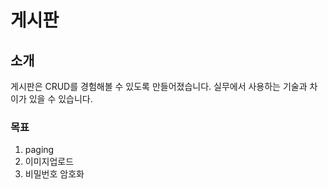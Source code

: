 # 게시판
## 소개
게시판은 CRUD를 경험해볼 수 있도록 만들어졌습니다.
실무에서 사용하는 기술과 차이가 있을 수 있습니다.
### 목표
1. paging
2. 이미지업로드
3. 비밀번호 암호화
